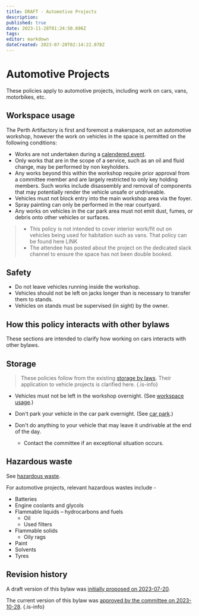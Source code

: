 ```yaml
---
title: DRAFT - Automotive Projects
description: 
published: true
date: 2023-11-28T01:24:50.696Z
tags: 
editor: markdown
dateCreated: 2023-07-20T02:14:22.078Z
---
```


# Automotive Projects

These policies apply to automotive projects, including work on cars, vans, motorbikes, etc.

## Workspace usage

The Perth Artifactory is first and foremost a makerspace, not an automotive workshop, however the work on vehicles in the space is permitted on the following conditions:

- Works are not undertaken during a [calendered event](https://artifactory.org.au/events).
- Only works that are in the scope of a service, such as an oil and fluid change, may be performed by non keyholders.
- Any works beyond this within the workshop require prior approval from a committee member and are largely restricted to only key holding members. Such works include disassembly and removal of components that may potentially render the vehicle unsafe or undriveable.
- Vehicles must not block entry into the main workshop area via the foyer.
- Spray painting can only be performed in the rear courtyard.
- Any works on vehicles in the car park area must not emit dust, fumes, or debris onto other vehicles or surfaces.
> - This policy is not intended to cover interior work/fit out on vehicles being used for habitation such as vans. That policy can be found here LINK
> - The attendee has posted about the project on the dedicated slack channel to ensure the space has not been double booked.


## Safety

- Do not leave vehicles running inside the workshop.
- Vehicles should not be left on jacks longer than is necessary to transfer them to stands.
- Vehicles on stands must be supervised (in sight) by the owner.


## How this policy interacts with other bylaws

These sections are intended to clarify how working on cars interacts with other bylaws.

## Storage

> These policies follow from the existing [storage by laws](/docs/policies/storage). Their application to vehicle projects is clarified here.
{.is-info}

- Vehicles must not be left in the workshop overnight. (See [workspace usage](/docs/policies/storage#workspace-usage).)

- Don't park your vehicle in the car park overnight. (See [car park](/docs/policies/storage#car-park).)

- Don't do anything to your vehicle that may leave it undrivable at the end of the day.

  - Contact the committee if an exceptional situation occurs.

## Hazardous waste

See [hazardous waste](/testing/drafts/hazardous-waste).

For automotive projects, relevant hazardous wastes include -

* Batteries
* Engine coolants and glycols
* Flammable liquids – hydrocarbons and fuels
	* Oil
  * Used filters
* Flammable solids
	* Oily rags
* Paint
* Solvents
* Tyres



## Revision history

A draft version of this bylaw was [initially proposed on 2023-07-20](https://vote.artifactory.org.au/d/rP563uHl/automotive-projects-bylaws/13).

The current version of this bylaw was [approved by the committee on 2023-10-28](https://vote.artifactory.org.au/p/kjVX7wUv/motion-adopt-the-automotive-projects-bylaw-as-written).
{.is-info}